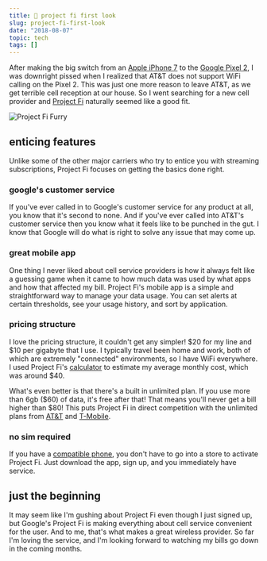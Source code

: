 ```yaml
---
title: 📱 project fi first look
slug: project-fi-first-look
date: "2018-08-07"
topic: tech
tags: []
---
```


After making the big switch from an [Apple iPhone 7][iphone] to the [Google Pixel 2][pixel], I was downright pissed when I realized that AT&T does not support WiFi calling on the Pixel 2. This was just one more reason to leave AT&T, as we get terrible cell reception at our house. So I went searching for a new cell provider and [Project Fi][project-fi] naturally seemed like a good fit.

![Project Fi Furry][furry]

## enticing features

Unlike some of the other major carriers who try to entice you with streaming subscriptions, Project Fi focuses on getting the basics done right.

### google's customer service

If you've ever called in to Google's customer service for any product at all, you know that it's second to none. And if you've ever called into AT&T's customer service then you know what it feels like to be punched in the gut. I know that Google will do what is right to solve any issue that may come up.

### great mobile app

One thing I never liked about cell service providers is how it always felt like a guessing game when it came to how much data was used by what apps and how that affected my bill. Project Fi's mobile app is a simple and straightforward way to manage your data usage. You can set alerts at certain thresholds, see your usage history, and sort by application.

### pricing structure

I love the pricing structure, it couldn't get any simpler! $20 for my line and $10 per gigabyte that I use. I typically travel been home and work, both of which are extremely "connected" environments, so I have WiFi everywhere. I used Project Fi's [calculator][calculator] to estimate my average monthly cost, which was around \$40.

What's even better is that there's a built in unlimited plan. If you use more than 6gb ($60) of data, it's free after that! That means you'll never get a bill higher than $80! This puts Project Fi in direct competition with the unlimited plans from [AT&T][att] and [T-Mobile][tmobile].

### no sim required

If you have a [compatible phone][phones], you don't have to go into a store to activate Project Fi. Just download the app, sign up, and you immediately have service.

## just the beginning

It may seem like I'm gushing about Project Fi even though I just signed up, but Google's Project Fi is making everything about cell service convenient for the user. And to me, that's what makes a great wireless provider. So far I'm loving the service, and I'm looking forward to watching my bills go down in the coming months.

[iphone]: https://www.apple.com/shop/buy-iphone/iphone-7
[pixel]: https://store.google.com/us/product/pixel_2
[project-fi]: https://fi.google.com/about/
[furry]: https://res.cloudinary.com/bradgarropy/image/upload/f_auto,q_auto/bradgarropy.com/posts/project-fi-furry.jpg
[calculator]: https://fi.google.com/about/plan/#calculator
[att]: https://www.att.com/plans/unlimited-data-plans.html/#dmgUnlimited--packages
[tmobile]: https://www.t-mobile.com/cell-phone-plans/#plans
[phones]: https://fi.google.com/about/phones/#compare

